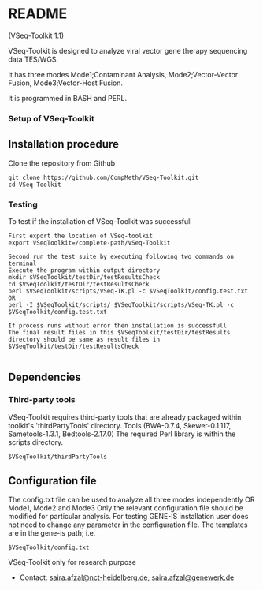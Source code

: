 # README #
(VSeq-Toolkit 1.1)

VSeq-Toolkit is designed to analyze viral vector gene therapy sequencing data TES/WGS.

It has three modes Mode1;Contaminant Analysis, Mode2;Vector-Vector Fusion, Mode3;Vector-Host Fusion.

It is programmed in BASH and PERL.

### Setup of VSeq-Toolkit ###

## Installation procedure
Clone the repository from Github
```
git clone https://github.com/CompMeth/VSeq-Toolkit.git
cd VSeq-Toolkit

```
### Testing
To test if the installation of VSeq-Toolkit was successfull

```
First export the location of VSeq-toolkit
export VSeqToolkit=/complete-path/VSeq-Toolkit

Second run the test suite by executing following two commands on terminal
Execute the program within output directory
mkdir $VSeqToolkit/testDir/testResultsCheck
cd $VSeqToolkit/testDir/testResultsCheck
perl $VSeqToolkit/scripts/VSeq-TK.pl -c $VSeqToolkit/config.test.txt
OR
perl -I $VSeqToolkit/scripts/ $VSeqToolkit/scripts/VSeq-TK.pl -c $VSeqToolkit/config.test.txt

If process runs without error then installation is successfull 
The final result files in this $VSeqToolkit/testDir/testResults directory should be same as result files in $VSeqToolkit/testDir/testResultsCheck


```
## Dependencies

### Third-party tools
VSeq-Toolkit requires third-party tools that are already packaged within toolkit's 'thirdPartyTools' directory.
Tools (BWA-0.7.4, Skewer-0.1.117, Sametools-1.3.1, Bedtools-2.17.0)
The required Perl library is within the scripts directory.
```
$VSeqToolkit/thirdPartyTools
```

## Configuration file
The config.txt file can be used to analyze all three modes independently
OR Mode1, Mode2 and Mode3 
Only the relevant configuration file should be modified for particular analysis.
For testing GENE-IS installation user does not need to change any parameter in the configuration file.
The templates are in the gene-is path; i.e.
```
$VSeqToolkit/config.txt
```
VSeq-Toolkit only for research purpose

* Contact: saira.afzal@nct-heidelberg.de, saira.afzal@genewerk.de
